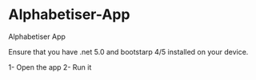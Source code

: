 # Alphabetiser-App
Alphabetiser App


Ensure that you have .net 5.0 and bootstarp 4/5 installed on your device.

1- Open the app 
2- Run it
